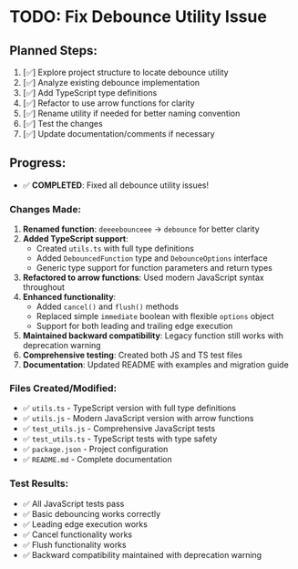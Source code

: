 # TODO: Fix Debounce Utility Issue

## Planned Steps:
1. [✅] Explore project structure to locate debounce utility
2. [✅] Analyze existing debounce implementation
3. [✅] Add TypeScript type definitions
4. [✅] Refactor to use arrow functions for clarity
5. [✅] Rename utility if needed for better naming convention
6. [✅] Test the changes
7. [✅] Update documentation/comments if necessary

## Progress:
- ✅ **COMPLETED**: Fixed all debounce utility issues!

### Changes Made:
1. **Renamed function**: `deeeebounceee` → `debounce` for better clarity
2. **Added TypeScript support**: 
   - Created `utils.ts` with full type definitions
   - Added `DebouncedFunction` type and `DebounceOptions` interface
   - Generic type support for function parameters and return types
3. **Refactored to arrow functions**: Used modern JavaScript syntax throughout
4. **Enhanced functionality**: 
   - Added `cancel()` and `flush()` methods
   - Replaced simple `immediate` boolean with flexible `options` object
   - Support for both leading and trailing edge execution
5. **Maintained backward compatibility**: Legacy function still works with deprecation warning
6. **Comprehensive testing**: Created both JS and TS test files
7. **Documentation**: Updated README with examples and migration guide

### Files Created/Modified:
- ✅ `utils.ts` - TypeScript version with full type definitions
- ✅ `utils.js` - Modern JavaScript version with arrow functions  
- ✅ `test_utils.js` - Comprehensive JavaScript tests
- ✅ `test_utils.ts` - TypeScript tests with type safety
- ✅ `package.json` - Project configuration
- ✅ `README.md` - Complete documentation

### Test Results:
- ✅ All JavaScript tests pass
- ✅ Basic debouncing works correctly
- ✅ Leading edge execution works
- ✅ Cancel functionality works  
- ✅ Flush functionality works
- ✅ Backward compatibility maintained with deprecation warning
